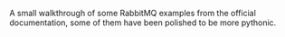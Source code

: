 A small walkthrough of some RabbitMQ examples from the official documentation, some of them have been polished to be more pythonic.
